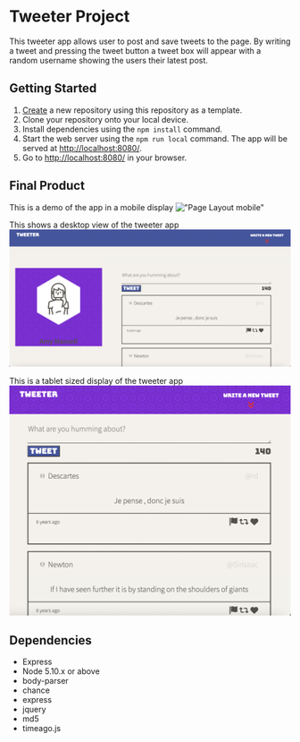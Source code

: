 # Tweeter Project
This tweeter app allows user to post and save tweets to the page. By writing a tweet and pressing the tweet button a tweet box will appear with a random username showing the users their latest post.


## Getting Started

1. [Create](https://docs.github.com/en/repositories/creating-and-managing-repositories/creating-a-repository-from-a-template) a new repository using this repository as a template.
2. Clone your repository onto your local device.
3. Install dependencies using the `npm install` command.
3. Start the web server using the `npm run local` command. The app will be served at <http://localhost:8080/>.
4. Go to <http://localhost:8080/> in your browser.
## Final Product
This is a demo of the app in a mobile display
!["Page Layout mobile"](https://github.com/Baila3/tweeter/blob/master/docs/ezgif.com-gif-maker.gif)

This shows a desktop view of the tweeter app
!["Page Layout Desktop"](https://github.com/Baila3/tweeter/blob/master/docs/Screen%20Shot%202022-04-29%20at%208.48.14%20PM.png)

This is a tablet sized display of the tweeter app
!["Page Layout Tablet"](https://github.com/Baila3/tweeter/blob/master/docs/Screen%20Shot%202022-04-29%20at%208.48.50%20PM.png)
## Dependencies

- Express
- Node 5.10.x or above
-  body-parser
- chance
- express
- jquery
- md5
- timeago.js
